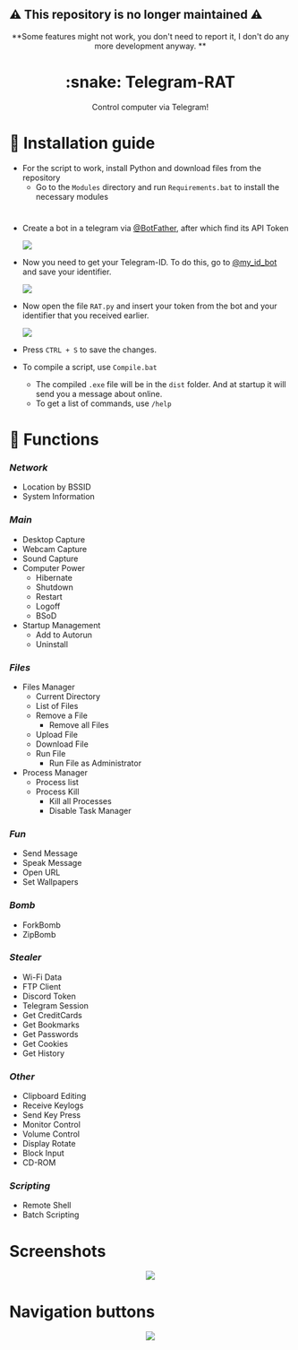 ## ⚠️ This repository is no longer maintained ⚠️

<p align="center">
**Some features might not work, you don't need to report it, I don't do any more development anyway.
**</p>



<h1 align="center">:snake: Telegram-RAT</h1>

<p align="center">
  Control computer via Telegram!
</p>

# :page_facing_up: Installation guide
* For the script to work, install Python and download files from the repository
  * Go to the `Modules` directory and run `Requirements.bat` to install the necessary modules

#

* Create a bot in a telegram via [@BotFather](https://t.me/BotFather), after which find its API Token

  <img src="https://i.imgur.com/3eWSJtZ.png">

* Now you need to get your Telegram-ID. To do this, go to [@my_id_bot](https://t.me/my_id_bot) and save your identifier.

  <img src="https://i.imgur.com/TIoauMO.png">

* Now open the file `RAT.py` and insert your token from the bot and your identifier that you received earlier.

  <img src="https://i.imgur.com/ZaMLZ2F.png">

* Press `CTRL + S` to save the changes.                                                
* To compile a script, use `Compile.bat`
  * The compiled `.exe` file will be in the `dist` folder. And at startup it will send you a message about online.
  * To get a list of commands, use `/help`

# :rose: Functions

### _Network_
* Location by BSSID
* System Information

### _Main_
* Desktop Capture
* Webcam Capture
* Sound Capture
* Computer Power
   * Hibernate
   * Shutdown
   * Restart
   * Logoff
   * BSoD
* Startup Management
   * Add to Autorun
   * Uninstall

### _Files_
* Files Manager
   * Current Directory
   * List of Files
   * Remove a File
      * Remove all Files
   * Upload File
   * Download File
   * Run File
      * Run File as Administrator
* Process Manager
  * Process list
  * Process Kill
     * Kill all Processes
     * Disable Task Manager

### _Fun_
* Send Message
* Speak Message
* Open URL
* Set Wallpapers

### _Bomb_
* ForkBomb
* ZipBomb

### _Stealer_
* Wi-Fi Data
* FTP Client
* Discord Token
* Telegram Session
* Get CreditCards
* Get Bookmarks
* Get Passwords
* Get Cookies
* Get History


### _Other_
* Clipboard Editing
* Receive Keylogs
* Send Key Press
* Monitor Control
* Volume Control
* Display Rotate
* Block Input
* CD-ROM

### _Scripting_
* Remote Shell
* Batch Scripting

# Screenshots
<p align="center">
    <img src="https://i.imgur.com/BXN7Dff.png" Telegram-RAT">
</p>

# Navigation buttons
<p align="center">
    <img src="https://i.imgur.com/CmehJlP.png" Telegram-RAT">
</p>
